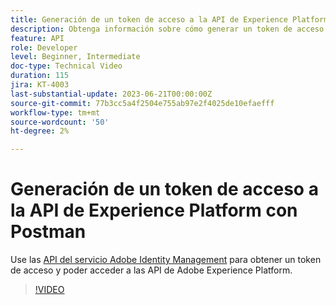 ```yaml
---
title: Generación de un token de acceso a la API de Experience Platform con Postman
description: Obtenga información sobre cómo generar un token de acceso a la API de Experience Platform con Postman
feature: API
role: Developer
level: Beginner, Intermediate
doc-type: Technical Video
duration: 115
jira: KT-4003
last-substantial-update: 2023-06-21T00:00:00Z
source-git-commit: 77b3cc5a4f2504e755ab97e2f4025de10efaefff
workflow-type: tm+mt
source-wordcount: '50'
ht-degree: 2%

---
```



# Generación de un token de acceso a la API de Experience Platform con Postman

Use las [API del servicio Adobe Identity Management](https://github.com/adobe/experience-platform-postman-samples/tree/master/apis/ims) para obtener un token de acceso y poder acceder a las API de Adobe Experience Platform.

>[!VIDEO](https://video.tv.adobe.com/v/29698/?learn=on&enablevpops)

